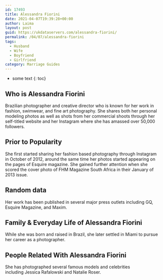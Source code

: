 ```yaml
---
id: 17493
title: Alessandra Fiorini
date: 2021-04-07T19:39:28+00:00
author: Laima
layout: post
guid: https://ukdataservers.com/alessandra-fiorini/
permalink: /04/07/alessandra-fiorini
tags:
  - Husband
  - Wife
  - Boyfriend
  - Girlfriend
category: Marriage Guides
---
```


* some text
{: toc}


## Who is Alessandra Fiorini
                  
                  
                  
Brazilian photographer and creative director who is known for her work in fashion, swimwear, and fine art photography. She shares both her personal modeling photos as well as shots from her commercial shoots through her self-titled website and her Instagram where she has amassed over 50,000 followers. 
                  
              
            
              
            
                
                
                
## Prior to Popularity
                  
                  
                  
She first started sharing her fashion based photography through Instagram in October of 2012, around the same time her photos started appearing on the pages of Esquire magazine. She gained further attention when she scored the cover photo of FHM Magazine South Africa in their January of 2013 issue. 
                  
              
            
              
            
                
                
                
## Random data
                  
                  
                  
Her work has been published in several major press outlets including GQ, Esquire Magazine, and Maxim. 
                  
              
            
              
            
                
                
                
## Family & Everyday Life of Alessandra Fiorini
                  
                  
                  
While she was born and raised in Brazil, she later settled in Miami to pursue her career as a photographer. 
                  
              
            
              
            
                
                
                
## People Related With Alessandra Fiorini
                  
                  
                  
She has photographed several famous models and celebrities including Jessica Rafalowski and Natalie Roser. 
                  
              
            
              
            
                
              
            
              
              
            
            
              
            
          
          
          
